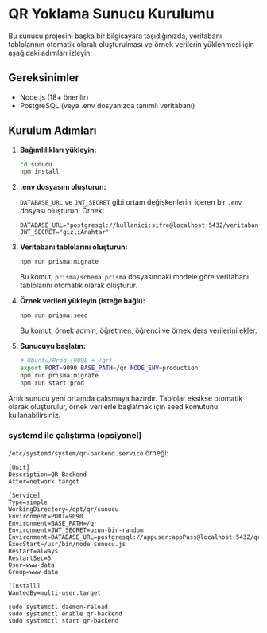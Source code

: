 # QR Yoklama Sunucu Kurulumu

Bu sunucu projesini başka bir bilgisayara taşıdığınızda, veritabanı tablolarının otomatik olarak oluşturulması ve örnek verilerin yüklenmesi için aşağıdaki adımları izleyin:

## Gereksinimler
- Node.js (18+ önerilir)
- PostgreSQL (veya .env dosyanızda tanımlı veritabanı)

## Kurulum Adımları

1. **Bağımlılıkları yükleyin:**

   ```bash
   cd sunucu
   npm install
   ```

2. **.env dosyasını oluşturun:**

   `DATABASE_URL` ve `JWT_SECRET` gibi ortam değişkenlerini içeren bir `.env` dosyası oluşturun. Örnek:

   ```env
   DATABASE_URL="postgresql://kullanici:sifre@localhost:5432/veritabaniadi"
   JWT_SECRET="gizliAnahtar"
   ```

3. **Veritabanı tablolarını oluşturun:**

   ```bash
   npm run prisma:migrate
   ```
   Bu komut, `prisma/schema.prisma` dosyasındaki modele göre veritabanı tablolarını otomatik olarak oluşturur.

4. **Örnek verileri yükleyin (isteğe bağlı):**

   ```bash
   npm run prisma:seed
   ```
   Bu komut, örnek admin, öğretmen, öğrenci ve örnek ders verilerini ekler.

5. **Sunucuyu başlatın:**

   ```bash
   # Ubuntu/Prod (9090 + /qr)
   export PORT=9090 BASE_PATH=/qr NODE_ENV=production
   npm run prisma:migrate
   npm run start:prod
   ```

Artık sunucu yeni ortamda çalışmaya hazırdır. Tablolar eksikse otomatik olarak oluşturulur, örnek verilerle başlatmak için seed komutunu kullanabilirsiniz.

### systemd ile çalıştırma (opsiyonel)
`/etc/systemd/system/qr-backend.service` örneği:

```
[Unit]
Description=QR Backend
After=network.target

[Service]
Type=simple
WorkingDirectory=/opt/qr/sunucu
Environment=PORT=9090
Environment=BASE_PATH=/qr
Environment=JWT_SECRET=uzun-bir-random
Environment=DATABASE_URL=postgresql://appuser:appPass@localhost:5432/qrdb
ExecStart=/usr/bin/node sunucu.js
Restart=always
RestartSec=5
User=www-data
Group=www-data

[Install]
WantedBy=multi-user.target
```

```
sudo systemctl daemon-reload
sudo systemctl enable qr-backend
sudo systemctl start qr-backend
```